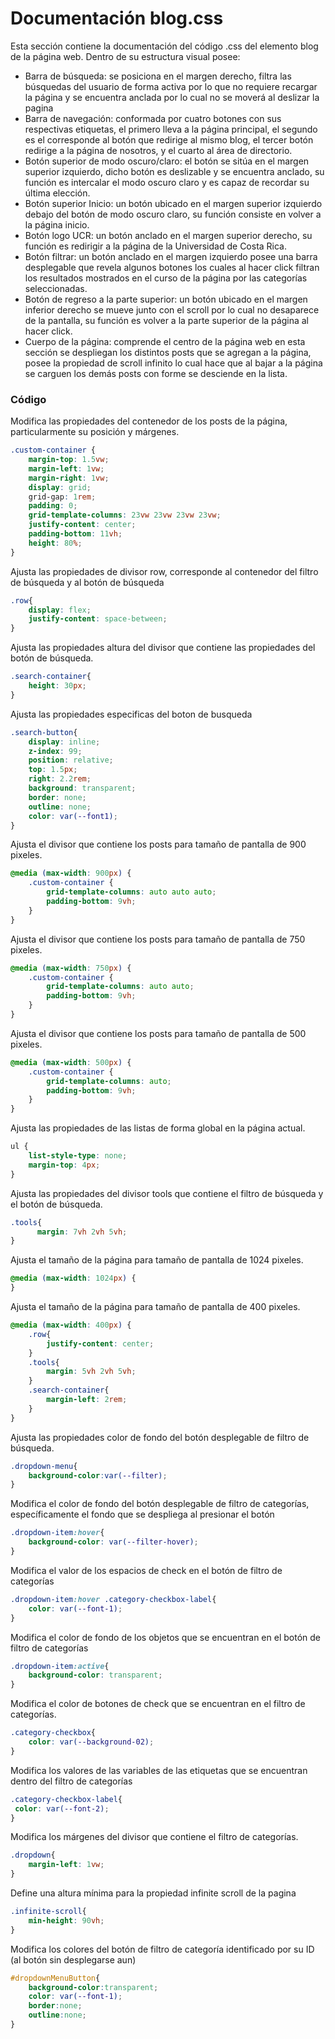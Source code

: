 # Documentación blog.css

 Esta sección contiene la documentación del código .css del elemento blog de la página web. Dentro de su estructura visual posee: 
*  Barra de búsqueda: se posiciona en el margen derecho, filtra las búsquedas del usuario de forma activa por lo que no requiere recargar la página y se encuentra anclada por lo cual no se moverá al deslizar la pagina
*  Barra de navegación: conformada por cuatro botones con sus respectivas etiquetas, el primero lleva a la página principal, el segundo es el corresponde al botón que redirige al mismo blog, el tercer botón redirige a la página de nosotros, y el cuarto al área de directorio.
*  Botón superior de modo oscuro/claro: el botón se sitúa en el margen superior izquierdo, dicho botón es deslizable y se encuentra anclado, su función es intercalar el modo oscuro claro y es capaz de recordar su última elección.
*  Botón superior Inicio: un botón ubicado en el margen superior izquierdo debajo del botón de modo oscuro claro, su función consiste en volver a la página inicio.
*  Botón logo UCR: un botón anclado en el margen superior derecho, su función es redirigir a la página de la Universidad de Costa Rica.
*  Botón filtrar: un botón anclado en el margen izquierdo posee una barra desplegable que revela algunos botones los cuales al hacer click filtran los resultados mostrados en el curso de la página por las categorías seleccionadas.
*  Botón de regreso a la parte superior: un botón ubicado en el margen inferior derecho se mueve junto con el scroll por lo cual no desaparece de la pantalla, su función es volver a la parte superior de la página al hacer click.
*  Cuerpo de la página: comprende el centro de la página web en esta sección se despliegan los distintos posts que se agregan a la página, posee la propiedad de scroll infinito lo cual hace que al bajar a la página se carguen los demás posts con forme se desciende en la lista.

### Código

Modifica las propiedades del contenedor de los posts de la página, particularmente su posición y márgenes.
``` css
.custom-container {
    margin-top: 1.5vw;
    margin-left: 1vw;
    margin-right: 1vw;
    display: grid;
    grid-gap: 1rem;
    padding: 0;
    grid-template-columns: 23vw 23vw 23vw 23vw;
    justify-content: center;
    padding-bottom: 11vh;
    height: 80%;
}
```

Ajusta las propiedades de divisor row, corresponde al contenedor del filtro de búsqueda y al botón de búsqueda
``` css
.row{
    display: flex;
    justify-content: space-between;
}
```

Ajusta las propiedades altura del divisor que contiene las propiedades del botón de búsqueda.
``` css
.search-container{
    height: 30px;
}
```

Ajusta las propiedades especificas del boton de busqueda
``` css
.search-button{
    display: inline;
    z-index: 99;
    position: relative;
    top: 1.5px;
    right: 2.2rem; 
    background: transparent;
    border: none;
    outline: none;
    color: var(--font1);
}
```

Ajusta el divisor que contiene los posts para tamaño de pantalla de 900 pixeles.
``` css
@media (max-width: 900px) {
    .custom-container {
        grid-template-columns: auto auto auto;
        padding-bottom: 9vh;
    }
}
```
Ajusta el divisor que contiene los posts para tamaño de pantalla de 750 pixeles.
``` css
@media (max-width: 750px) {
    .custom-container {
        grid-template-columns: auto auto;
        padding-bottom: 9vh;
    }
}
```
Ajusta el divisor que contiene los posts para tamaño de pantalla de 500 pixeles.
``` css
@media (max-width: 500px) {
    .custom-container {
        grid-template-columns: auto;
        padding-bottom: 9vh;
    }
}
```
Ajusta las propiedades de las listas de forma global en la página actual.
``` css
ul {
    list-style-type: none;
    margin-top: 4px;
}
```

Ajusta las propiedades del divisor tools que contiene el filtro de búsqueda y el botón de búsqueda.
``` css
.tools{
      margin: 7vh 2vh 5vh;
}
```

Ajusta el tamaño de la página para tamaño de pantalla de 1024 pixeles.
``` css
@media (max-width: 1024px) {
}
```

Ajusta el tamaño de la página para tamaño de pantalla de 400 pixeles.
``` css
@media (max-width: 400px) {
    .row{
        justify-content: center;
    }
    .tools{
        margin: 5vh 2vh 5vh;
    }
    .search-container{
        margin-left: 2rem;
    }
}
```

Ajusta las propiedades color de fondo del botón desplegable de filtro de búsqueda.
``` css
.dropdown-menu{
    background-color:var(--filter);
}
```

Modifica el color de fondo del botón desplegable de filtro de categorías, específicamente el fondo que se despliega al presionar el botón
``` css
.dropdown-item:hover{
    background-color: var(--filter-hover);
}
```

Modifica el valor de los espacios de check en el botón de filtro de categorías
``` css
.dropdown-item:hover .category-checkbox-label{
    color: var(--font-1);
}
```

Modifica el color de fondo de los objetos que se encuentran en el botón de filtro de categorías
``` css
.dropdown-item:active{
    background-color: transparent;
} 
```

Modifica el color de botones de check que se encuentran en el filtro de categorías.
``` css
.category-checkbox{
    color: var(--background-02);
}
```

Modifica los valores de las variables de las etiquetas que se encuentran dentro del filtro de categorías
``` css
.category-checkbox-label{
 color: var(--font-2);
}
```

Modifica los márgenes del divisor que contiene el filtro de categorías.
``` css
.dropdown{
    margin-left: 1vw;
}
```

Define una altura mínima para la propiedad infinite scroll de la pagina
``` css
.infinite-scroll{
    min-height: 90vh;
}
```

Modifica los colores del botón de filtro de categoría identificado por su ID (al botón sin desplegarse aun)
``` css
#dropdownMenuButton{
    background-color:transparent; 
    color: var(--font-1); 
    border:none; 
    outline:none;
}
```
